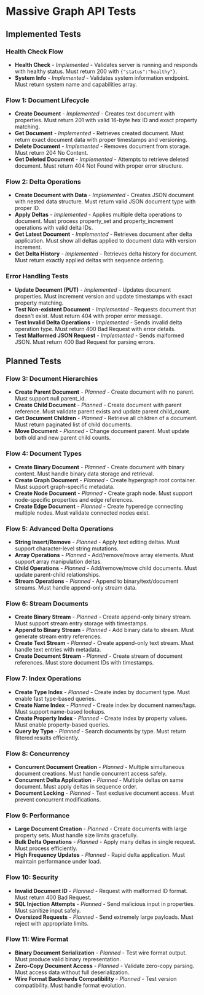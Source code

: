 # Massive Graph API Tests

## Implemented Tests

### Health Check Flow
- **Health Check** - *Implemented* - Validates server is running and responds with healthy status. Must return 200 with `{"status":"healthy"}`.
- **System Info** - *Implemented* - Validates system information endpoint. Must return system name and capabilities array.

### Flow 1: Document Lifecycle
- **Create Document** - *Implemented* - Creates text document with properties. Must return 201 with valid 16-byte hex ID and exact property matching.
- **Get Document** - *Implemented* - Retrieves created document. Must return exact document data with proper timestamps and versioning.
- **Delete Document** - *Implemented* - Removes document from storage. Must return 204 No Content.
- **Get Deleted Document** - *Implemented* - Attempts to retrieve deleted document. Must return 404 Not Found with proper error structure.

### Flow 2: Delta Operations
- **Create Document with Data** - *Implemented* - Creates JSON document with nested data structure. Must return valid JSON document type with proper ID.
- **Apply Deltas** - *Implemented* - Applies multiple delta operations to document. Must process property_set and property_increment operations with valid delta IDs.
- **Get Latest Document** - *Implemented* - Retrieves document after delta application. Must show all deltas applied to document data with version increment.
- **Get Delta History** - *Implemented* - Retrieves delta history for document. Must return exactly applied deltas with sequence ordering.

### Error Handling Tests
- **Update Document (PUT)** - *Implemented* - Updates document properties. Must increment version and update timestamps with exact property matching.
- **Test Non-existent Document** - *Implemented* - Requests document that doesn't exist. Must return 404 with proper error message.
- **Test Invalid Delta Operations** - *Implemented* - Sends invalid delta operation type. Must return 400 Bad Request with error details.
- **Test Malformed JSON Request** - *Implemented* - Sends malformed JSON. Must return 400 Bad Request for parsing errors.

## Planned Tests

### Flow 3: Document Hierarchies
- **Create Parent Document** - *Planned* - Create document with no parent. Must support null parent_id.
- **Create Child Document** - *Planned* - Create document with parent reference. Must validate parent exists and update parent child_count.
- **Get Document Children** - *Planned* - Retrieve all children of a document. Must return paginated list of child documents.
- **Move Document** - *Planned* - Change document parent. Must update both old and new parent child counts.

### Flow 4: Document Types
- **Create Binary Document** - *Planned* - Create document with binary content. Must handle binary data storage and retrieval.
- **Create Graph Document** - *Planned* - Create hypergraph root container. Must support graph-specific metadata.
- **Create Node Document** - *Planned* - Create graph node. Must support node-specific properties and edge references.
- **Create Edge Document** - *Planned* - Create hyperedge connecting multiple nodes. Must validate connected nodes exist.

### Flow 5: Advanced Delta Operations
- **String Insert/Remove** - *Planned* - Apply text editing deltas. Must support character-level string mutations.
- **Array Operations** - *Planned* - Add/remove/move array elements. Must support array manipulation deltas.
- **Child Operations** - *Planned* - Add/remove/move child documents. Must update parent-child relationships.
- **Stream Operations** - *Planned* - Append to binary/text/document streams. Must handle append-only stream data.

### Flow 6: Stream Documents
- **Create Binary Stream** - *Planned* - Create append-only binary stream. Must support stream entry storage with timestamps.
- **Append to Binary Stream** - *Planned* - Add binary data to stream. Must generate stream entry references.
- **Create Text Stream** - *Planned* - Create append-only text stream. Must handle text entries with metadata.
- **Create Document Stream** - *Planned* - Create stream of document references. Must store document IDs with timestamps.

### Flow 7: Index Operations
- **Create Type Index** - *Planned* - Create index by document type. Must enable fast type-based queries.
- **Create Name Index** - *Planned* - Create index by document names/tags. Must support name-based lookups.
- **Create Property Index** - *Planned* - Create index by property values. Must enable property-based queries.
- **Query by Type** - *Planned* - Search documents by type. Must return filtered results efficiently.

### Flow 8: Concurrency
- **Concurrent Document Creation** - *Planned* - Multiple simultaneous document creations. Must handle concurrent access safely.
- **Concurrent Delta Application** - *Planned* - Multiple deltas on same document. Must apply deltas in sequence order.
- **Document Locking** - *Planned* - Test exclusive document access. Must prevent concurrent modifications.

### Flow 9: Performance
- **Large Document Creation** - *Planned* - Create documents with large property sets. Must handle size limits gracefully.
- **Bulk Delta Operations** - *Planned* - Apply many deltas in single request. Must process efficiently.
- **High Frequency Updates** - *Planned* - Rapid delta application. Must maintain performance under load.

### Flow 10: Security
- **Invalid Document ID** - *Planned* - Request with malformed ID format. Must return 400 Bad Request.
- **SQL Injection Attempts** - *Planned* - Send malicious input in properties. Must sanitize input safely.
- **Oversized Requests** - *Planned* - Send extremely large payloads. Must reject with appropriate limits.

### Flow 11: Wire Format
- **Binary Document Serialization** - *Planned* - Test wire format output. Must produce valid binary representation.
- **Zero-Copy Document Access** - *Planned* - Validate zero-copy parsing. Must access data without full deserialization.
- **Wire Format Backwards Compatibility** - *Planned* - Test version compatibility. Must handle format evolution.
